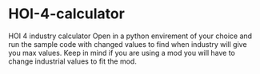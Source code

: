# HOI-4-calculator
HOI 4 industry calculator
Open in a python envirement of your choice and run the sample code with changed values to find when industry will give you max values. Keep in mind if you are using a mod you will have to change industrial values to fit the mod.
